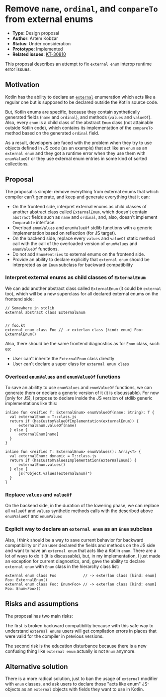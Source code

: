 # Remove `name`, `ordinal`, and `compareTo` from external enums

* **Type**: Design proposal
* **Author**: Artem Kobzar
* **Status**: Under consideration 
* **Prototype**: Implemented
* **Related issues**: [KT-30810](https://youtrack.jetbrains.com/issue/KT-30810)

This proposal describes an attempt to fix `external enum` interop runtime error issues.

## Motivation

Kotlin has the ability to declare an [`external`](https://kotlinlang.org/docs/js-interop.html#external-modifier) enumeration which acts like a regular one but is supposed to be declared outside the Kotlin source code.

But, Kotlin enums are specific, because they contain synthetically generated fields (`name` and `ordinal`), and methods (`values` and `valueOf`). Also, every `enum` is a child class of the abstract `Enum` class (not attainable outside Kotlin code), which contains its implementation of the `compareTo` method based on the generated `ordinal` field.

As a result, developers are faced with the problem when they try to use objects defined in JS code (as an example) that act like an `enum` as an `external enum` and they got a runtime error when they use them with `enumValueOf` or they use external enum entries in some kind of sorted collections.


## Proposal

The proposal is simple: remove everything from external enums that which compiler can't generate, and keep and generate everything that it can:

* On the frontend side, interpret external enums as child classes of another abstract class called `ExternalEnum`, which doesn't contain `abstract` fields such as `name` and `ordinal`, and, also, doesn't implement `Comparable` interface.
* Overload `enumValues` and `enumValueOf` stdlib functions with a generic implementation based on reflection (for JS target).
* On the backend side, replace every `values` and `valueOf` static method call with the call of the overloaded version of `enumValues` and `enumValueOf` functions.
* Do not add `Enum#entries` to external enums on the frontend side.
* Provide an ability to declare explicitly that `external enum` should be interpreted as an `Enum` subclass for backward compatibility

### Interpret external enums as child classes of `ExternalEnum`

We can add another abstract class called `ExternalEnum` (it could be `external` too), which will be a new superclass for all declared external enums on the frontend side:

```
// Somewhere in stdlib
external abstract class ExternalEnum


// foo.kt
external enum class Foo // -> exterlan class [kind: enum] Foo: ExternalEnum()
```

Also, there should be the same frontend diagnostics as for `Enum` class, such as:
* User can't inherite the `ExternalEnum` class directly
* User can't declare a super class for `external enum class`

### Overload `enumValues` and `enumValueOf` functions

To save an abilitty to use `enumValues` and `enumValueOf` functions, we can generate them or declare a generic version of it (it is discussable).
For now [only for JS], I propose to declare inside the JS version of stdlib generic implementations like this:

```
inline fun <reified T: ExternalEnum> enumValueOf(name: String): T {
  val externalEnum = T::class.js
  return if (hasCustomValueOfImplementation(externalEnum)) {
      externalEnum.valueOf(name)
  } else {
      externalEnum[name]
  }
}

inline fun <reified T: ExternalEnum> enumValues(): Array<T> {
  val externalEnum: dynamic = T::class.js
  return if (hasCustomValuesImplementation(externalEnum)) {
      externalEnum.values()
  } else {
      js("Object.values(externalEnum)")
  }
}
```


### Replace `values` and `valueOf`

On the backend side, in the duration of the lowering phase, we can replace all `valueOf` and `values` synthetic methods calls with the described above `enumValueOf` and `enumValues`

### Explicit way to declare an `external enum` as an `Enum` subclass

Also, I think should be a way to save current behavior for backward compatibility or if an user declared the fields and methods on the JS side and want to have an `external enum` that acts like a Kotlin `enum`. There are a lot of ways to do it (it is discussable), but, in my implementation, I just made an exception for current diagnostics, and, gave the ability to declare `external enum` with `Enum` class in the hierarchy class list:
```
external enum class Foo            // -> exterlan class [kind: enum] Foo: ExternalEnum()
external enum class Foo: Enum<Foo> // -> exterlan class [kind: enum] Foo: Enum<Foo>()
```


## Risks and assumptions

The proposal has two main risks:

The first is broken backward compatibility because with this safe way to understand `external enums` users will get compilation errors in places that were valid for the compiler in previous versions.

The second risk is the education disturbance because there is a new confusing thing like `external enum` actually is not `Enum` anymore.

## Alternative solution

There is a more radical solution, just to ban the usage of `external` modifier with `enum` classes, and ask users to declare those "acts like enum" JS-objects as an `external` objects with fields they want to use in Kotlin.
